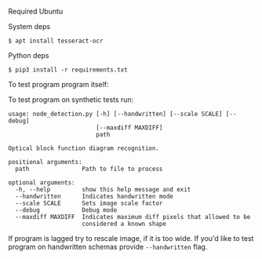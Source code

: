 Required Ubuntu

System deps
```
$ apt install tesseract-ocr
```

Python deps
```
$ pip3 install -r requirements.txt
```

To test program program itself:

To test program on synthetic tests run:
```
usage: node_detection.py [-h] [--handwritten] [--scale SCALE] [--debug]
                         [--maxdiff MAXDIFF]
                         path

Optical block function diagram recognition.

positional arguments:
  path               Path to file to process

optional arguments:
  -h, --help         show this help message and exit
  --handwritten      Indicates handwritten mode
  --scale SCALE      Sets image scale factor
  --debug            Debug mode
  --maxdiff MAXDIFF  Indicates maximum diff pixels that allowed to be
                     considered a known shape
```

If program is lagged try to rescale image, if it is too wide.
If you'd like to test program on handwritten schemas provide `--handwritten` flag.
